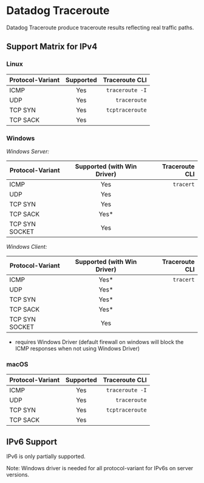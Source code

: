 # Datadog Traceroute

Datadog Traceroute produce traceroute results reflecting real traffic paths.

## Support Matrix for IPv4

### Linux

| Protocol-Variant | Supported |  Traceroute CLI |
|------------------|:---------:|----------------:|
| ICMP             |    Yes    | `traceroute -I` |
| UDP              |    Yes    |    `traceroute` |
| TCP SYN          |    Yes    | `tcptraceroute` |
| TCP SACK         |    Yes    |                 |

### Windows

*Windows Server:*

| Protocol-Variant | Supported (with Win Driver) | Traceroute CLI |
|------------------|:---------------------------:|---------------:|
| ICMP             |             Yes             |      `tracert` |
| UDP              |             Yes             |                |
| TCP SYN          |             Yes             |                |
| TCP SACK         |            Yes*             |                |
| TCP SYN SOCKET   |             Yes             |                |

*Windows Client:*

| Protocol-Variant | Supported (with Win Driver) | Traceroute CLI |
|------------------|:---------------------------:|---------------:|
| ICMP             |            Yes*             |      `tracert` |
| UDP              |            Yes*             |                |
| TCP SYN          |            Yes*             |                |
| TCP SACK         |            Yes*             |                |
| TCP SYN SOCKET   |             Yes             |                |

* requires Windows Driver (default firewall on windows will block the ICMP responses when not using Windows Driver)

### macOS

| Protocol-Variant | Supported |  Traceroute CLI |
|------------------|:---------:|----------------:|
| ICMP             |    Yes    | `traceroute -I` |
| UDP              |    Yes    |    `traceroute` |
| TCP SYN          |    Yes    | `tcptraceroute` |
| TCP SACK         |    Yes    |                 |


## IPv6 Support

IPv6 is only partially supported.

Note: Windows driver is needed for all protocol-variant for IPv6s on server versions.
